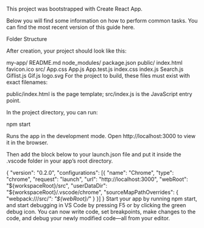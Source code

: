 This project was bootstrapped with Create React App.

Below you will find some information on how to perform common tasks.
You can find the most recent version of this guide here.

Folder Structure

After creation, your project should look like this:

my-app/
  README.md
  node_modules/
  package.json
  public/
    index.html
    favicon.ico
  src/
    App.css
    App.js
    App.test.js
    index.css
    index.js
    Search.js
    Giflist.js
    Gif.js
    logo.svg
For the project to build, these files must exist with exact filenames:

public/index.html is the page template;
src/index.js is the JavaScript entry point.

In the project directory, you can run:

npm start

Runs the app in the development mode.
Open http://localhost:3000 to view it in the browser.

Then add the block below to your launch.json file and put it inside the .vscode folder in your app’s root directory.

{
  "version": "0.2.0",
  "configurations": [{
    "name": "Chrome",
    "type": "chrome",
    "request": "launch",
    "url": "http://localhost:3000",
    "webRoot": "${workspaceRoot}/src",
    "userDataDir": "${workspaceRoot}/.vscode/chrome",
    "sourceMapPathOverrides": {
      "webpack:///src/*": "${webRoot}/*"
    }
  }]
}
Start your app by running npm start, and start debugging in VS Code by pressing F5 or by clicking the green debug icon. You can now write code, set breakpoints, make changes to the code, and debug your newly modified code—all from your editor.